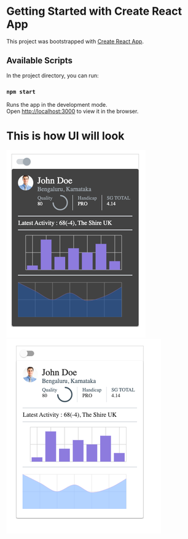 # Getting Started with Create React App

This project was bootstrapped with [Create React App](https://github.com/facebook/create-react-app).

## Available Scripts

In the project directory, you can run:

### `npm start`

Runs the app in the development mode.\
Open [http://localhost:3000](http://localhost:3000) to view it in the browser.

# This is how UI will look

<img src="/src/images/darktheme.png" alt="dark theme"/>
<img src="/src/images/lighttheme.png" alt="light theme"/>
